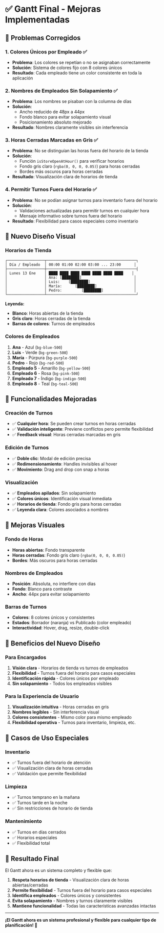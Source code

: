 # ✅ Gantt Final - Mejoras Implementadas

## 🎨 **Problemas Corregidos**

### 1. **Colores Únicos por Empleado** ✅
- **Problema**: Los colores se repetían o no se asignaban correctamente
- **Solución**: Sistema de colores fijo con 8 colores únicos
- **Resultado**: Cada empleado tiene un color consistente en toda la aplicación

### 2. **Nombres de Empleados Sin Solapamiento** ✅
- **Problema**: Los nombres se pisaban con la columna de días
- **Solución**: 
  - Ancho reducido de 48px a 44px
  - Fondo blanco para evitar solapamiento visual
  - Posicionamiento absoluto mejorado
- **Resultado**: Nombres claramente visibles sin interferencia

### 3. **Horas Cerradas Marcadas en Gris** ✅
- **Problema**: No se distinguían las horas fuera del horario de la tienda
- **Solución**:
  - Función `isStoreOpenAtHour()` para verificar horarios
  - Fondo gris claro (`rgba(0, 0, 0, 0.05)`) para horas cerradas
  - Bordes más oscuros para horas cerradas
- **Resultado**: Visualización clara de horarios de tienda

### 4. **Permitir Turnos Fuera del Horario** ✅
- **Problema**: No se podían asignar turnos para inventario fuera del horario
- **Solución**: 
  - Validaciones actualizadas para permitir turnos en cualquier hora
  - Mensaje informativo sobre turnos fuera del horario
- **Resultado**: Flexibilidad para casos especiales como inventario

## 🎯 **Nuevo Diseño Visual**

### **Horarios de Tienda**
```
┌─────────────────┬─────────────────────────────────────────┐
│ Día / Empleado  │ 00:00 01:00 02:00 03:00 ... 23:00      │
├─────────────────┼─────────────────────────────────────────┤
│ Lunes 13 Ene    │ ████ ████ ████ ████ ████ ████ ████    │
│                 │ Ana: [████████]                        │
│                 │ Luis:    [████████]                    │
│                 │ María:      [████████]                 │
│                 │ Pedro:         [████████]              │
└─────────────────┴─────────────────────────────────────────┘
```

**Leyenda:**
- **Blanco**: Horas abiertas de la tienda
- **Gris claro**: Horas cerradas de la tienda
- **Barras de colores**: Turnos de empleados

### **Colores de Empleados**
1. **Ana** - Azul (`bg-blue-500`)
2. **Luis** - Verde (`bg-green-500`)
3. **María** - Púrpura (`bg-purple-500`)
4. **Pedro** - Rojo (`bg-red-500`)
5. **Empleado 5** - Amarillo (`bg-yellow-500`)
6. **Empleado 6** - Rosa (`bg-pink-500`)
7. **Empleado 7** - Índigo (`bg-indigo-500`)
8. **Empleado 8** - Teal (`bg-teal-500`)

## 🔧 **Funcionalidades Mejoradas**

### **Creación de Turnos**
- ✅ **Cualquier hora**: Se pueden crear turnos en horas cerradas
- ✅ **Validación inteligente**: Previene conflictos pero permite flexibilidad
- ✅ **Feedback visual**: Horas cerradas marcadas en gris

### **Edición de Turnos**
- ✅ **Doble clic**: Modal de edición precisa
- ✅ **Redimensionamiento**: Handles invisibles al hover
- ✅ **Movimiento**: Drag and drop con snap a horas

### **Visualización**
- ✅ **Empleados apilados**: Sin solapamiento
- ✅ **Colores únicos**: Identificación visual inmediata
- ✅ **Horarios de tienda**: Fondo gris para horas cerradas
- ✅ **Leyenda clara**: Colores asociados a nombres

## 🎨 **Mejoras Visuales**

### **Fondo de Horas**
- **Horas abiertas**: Fondo transparente
- **Horas cerradas**: Fondo gris claro (`rgba(0, 0, 0, 0.05)`)
- **Bordes**: Más oscuros para horas cerradas

### **Nombres de Empleados**
- **Posición**: Absoluta, no interfiere con días
- **Fondo**: Blanco para contraste
- **Ancho**: 44px para evitar solapamiento

### **Barras de Turnos**
- **Colores**: 8 colores únicos y consistentes
- **Estados**: Borrador (naranja) vs Publicado (color empleado)
- **Interactividad**: Hover, drag, resize, double-click

## 🚀 **Beneficios del Nuevo Diseño**

### **Para Encargados**
1. **Visión clara** - Horarios de tienda vs turnos de empleados
2. **Flexibilidad** - Turnos fuera del horario para casos especiales
3. **Identificación rápida** - Colores únicos por empleado
4. **Sin solapamiento** - Todos los empleados visibles

### **Para la Experiencia de Usuario**
1. **Visualización intuitiva** - Horas cerradas en gris
2. **Nombres legibles** - Sin interferencia visual
3. **Colores consistentes** - Mismo color para mismo empleado
4. **Flexibilidad operativa** - Turnos para inventario, limpieza, etc.

## 📱 **Casos de Uso Especiales**

### **Inventario**
- ✅ Turnos fuera del horario de atención
- ✅ Visualización clara de horas cerradas
- ✅ Validación que permite flexibilidad

### **Limpieza**
- ✅ Turnos temprano en la mañana
- ✅ Turnos tarde en la noche
- ✅ Sin restricciones de horario de tienda

### **Mantenimiento**
- ✅ Turnos en días cerrados
- ✅ Horarios especiales
- ✅ Flexibilidad total

## 🎉 **Resultado Final**

El Gantt ahora es un sistema completo y flexible que:

1. **Respeta horarios de tienda** - Visualización clara de horas abiertas/cerradas
2. **Permite flexibilidad** - Turnos fuera del horario para casos especiales
3. **Identifica empleados** - Colores únicos y consistentes
4. **Evita solapamiento** - Nombres y turnos claramente visibles
5. **Mantiene funcionalidad** - Todas las características avanzadas intactas

---

**¡El Gantt ahora es un sistema profesional y flexible para cualquier tipo de planificación! 🎊**

